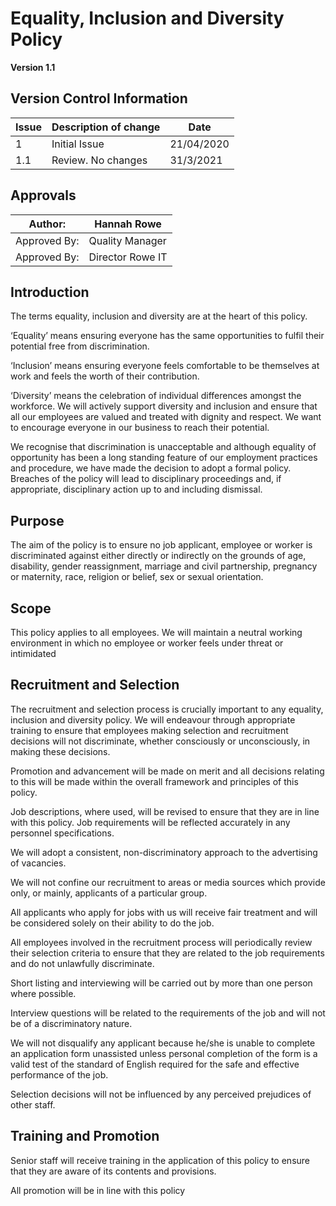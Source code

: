 # Equality, Inclusion and Diversity Policy 

**Version 1.1**

## Version Control Information

| Issue | Description of change | Date       |
| ----- | --------------------- | ---------- |
| 1     | Initial Issue         | 21/04/2020 |
| 1.1   | Review. No changes    | 31/3/2021  |

## Approvals

| Author:      | Hannah Rowe      |
| ------------ | ---------------- |
| Approved By: | Quality Manager  |
| Approved By: | Director Rowe IT |

## Introduction

The terms equality, inclusion and diversity are at the heart of this policy. 

‘Equality’ means ensuring everyone has the same opportunities to fulfil their potential free from discrimination. 

‘Inclusion’ means ensuring everyone feels comfortable to be themselves at work and feels the worth of their contribution. 

‘Diversity’ means the celebration of individual differences amongst the workforce. We will actively support diversity and inclusion and ensure that all our employees are valued and treated with dignity and respect. We want to encourage everyone in our business to reach their potential. 

We recognise that discrimination is unacceptable and although equality of opportunity has been a long standing feature of our employment practices and procedure, we have made the decision to adopt a formal policy. Breaches of the policy will lead to disciplinary proceedings and, if appropriate, disciplinary action up to and including dismissal. 

## Purpose 

The aim of the policy is to ensure no job applicant, employee or worker is discriminated against either directly or indirectly on the grounds of age, disability, gender reassignment, marriage and civil partnership, pregnancy or maternity, race, religion or belief, sex or sexual orientation. 

## Scope 

This policy applies to all employees. We will maintain a neutral working environment in which no employee or worker feels under threat or intimidated 

## Recruitment and Selection 

The recruitment and selection process is crucially important to any equality, inclusion and diversity policy. We will endeavour through appropriate training to ensure that employees making selection and recruitment decisions will not discriminate, whether consciously or unconsciously, in making these decisions. 

Promotion and advancement will be made on merit and all decisions relating to this will be made within the overall framework and principles of this policy. 

Job descriptions, where used, will be revised to ensure that they are in line with this policy. Job requirements will be reflected accurately in any personnel specifications. 

We will adopt a consistent, non-discriminatory approach to the advertising of vacancies. 

We will not confine our recruitment to areas or media sources which provide only, or mainly, applicants of a particular group. 

All applicants who apply for jobs with us will receive fair treatment and will be considered solely on their ability to do the job. 

All employees involved in the recruitment process will periodically review their selection criteria to ensure that they are related to the job requirements and do not unlawfully discriminate. 

Short listing and interviewing will be carried out by more than one person where possible. 

Interview questions will be related to the requirements of the job and will not be of a discriminatory nature. 

We will not disqualify any applicant because he/she is unable to complete an application form unassisted unless personal completion of the form is a valid test of the standard of English required for the safe and effective performance of the job. 

Selection decisions will not be influenced by any perceived prejudices of other staff. 

## Training and Promotion 

Senior staff will receive training in the application of this policy to ensure that they are aware of its contents and provisions. 

All promotion will be in line with this policy 

